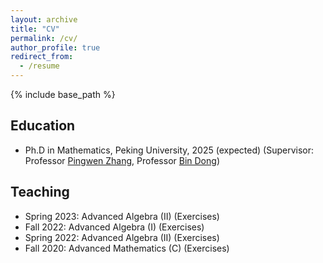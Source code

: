 ```yaml
---
layout: archive
title: "CV"
permalink: /cv/
author_profile: true
redirect_from:
  - /resume
---
```


{% include base_path %}

## Education

* Ph.D in Mathematics, Peking University, 2025 (expected) (Supervisor: Professor [Pingwen Zhang](https://www.math.pku.edu.cn/pzhang/en/), Professor [Bin Dong](http://faculty.bicmr.pku.edu.cn/~dongbin/))

## Teaching

* Spring 2023: Advanced Algebra (II) (Exercises)
* Fall 2022: Advanced Algebra (I) (Exercises)
* Spring 2022: Advanced Algebra (II) (Exercises)
* Fall 2020: Advanced Mathematics (C) (Exercises)
